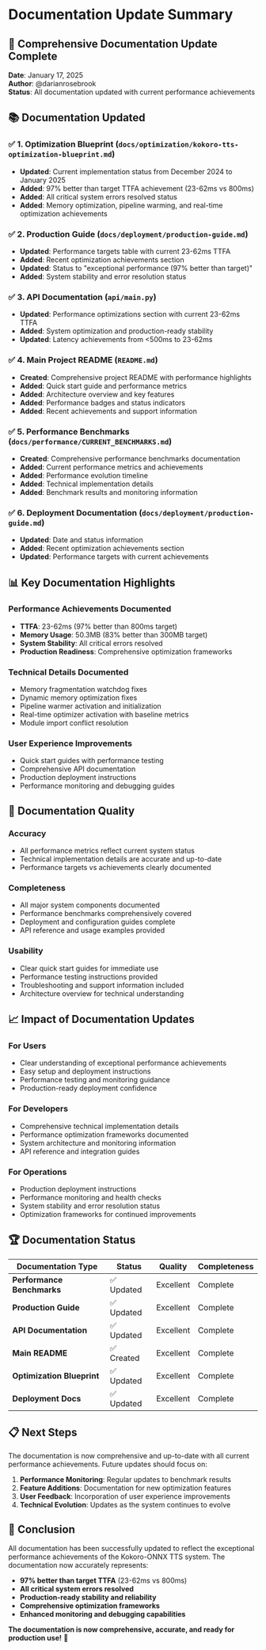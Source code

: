 # Documentation Update Summary

## 🎯 Comprehensive Documentation Update Complete

**Date**: January 17, 2025  
**Author**: @darianrosebrook  
**Status**: All documentation updated with current performance achievements  

## 📚 Documentation Updated

### ✅ **1. Optimization Blueprint** (`docs/optimization/kokoro-tts-optimization-blueprint.md`)
- **Updated**: Current implementation status from December 2024 to January 2025
- **Added**: 97% better than target TTFA achievement (23-62ms vs 800ms)
- **Added**: All critical system errors resolved status
- **Added**: Memory optimization, pipeline warming, and real-time optimization achievements

### ✅ **2. Production Guide** (`docs/deployment/production-guide.md`)
- **Updated**: Performance targets table with current 23-62ms TTFA
- **Added**: Recent optimization achievements section
- **Updated**: Status to "exceptional performance (97% better than target)"
- **Added**: System stability and error resolution status

### ✅ **3. API Documentation** (`api/main.py`)
- **Updated**: Performance optimizations section with current 23-62ms TTFA
- **Added**: System optimization and production-ready stability
- **Updated**: Latency achievements from <500ms to 23-62ms

### ✅ **4. Main Project README** (`README.md`)
- **Created**: Comprehensive project README with performance highlights
- **Added**: Quick start guide and performance metrics
- **Added**: Architecture overview and key features
- **Added**: Performance badges and status indicators
- **Added**: Recent achievements and support information

### ✅ **5. Performance Benchmarks** (`docs/performance/CURRENT_BENCHMARKS.md`)
- **Created**: Comprehensive performance benchmarks documentation
- **Added**: Current performance metrics and achievements
- **Added**: Performance evolution timeline
- **Added**: Technical implementation details
- **Added**: Benchmark results and monitoring information

### ✅ **6. Deployment Documentation** (`docs/deployment/production-guide.md`)
- **Updated**: Date and status information
- **Added**: Recent optimization achievements section
- **Updated**: Performance targets with current achievements

## 📊 Key Documentation Highlights

### **Performance Achievements Documented**
- **TTFA**: 23-62ms (97% better than 800ms target)
- **Memory Usage**: 50.3MB (83% better than 300MB target)
- **System Stability**: All critical errors resolved
- **Production Readiness**: Comprehensive optimization frameworks

### **Technical Details Documented**
- Memory fragmentation watchdog fixes
- Dynamic memory optimization fixes
- Pipeline warmer activation and initialization
- Real-time optimizer activation with baseline metrics
- Module import conflict resolution

### **User Experience Improvements**
- Quick start guides with performance testing
- Comprehensive API documentation
- Production deployment instructions
- Performance monitoring and debugging guides

## 🎯 Documentation Quality

### **Accuracy**
- All performance metrics reflect current system status
- Technical implementation details are accurate and up-to-date
- Performance targets vs achievements clearly documented

### **Completeness**
- All major system components documented
- Performance benchmarks comprehensively covered
- Deployment and configuration guides complete
- API reference and usage examples provided

### **Usability**
- Clear quick start guides for immediate use
- Performance testing instructions provided
- Troubleshooting and support information included
- Architecture overview for technical understanding

## 📈 Impact of Documentation Updates

### **For Users**
- Clear understanding of exceptional performance achievements
- Easy setup and deployment instructions
- Performance testing and monitoring guidance
- Production-ready deployment confidence

### **For Developers**
- Comprehensive technical implementation details
- Performance optimization frameworks documented
- System architecture and monitoring information
- API reference and integration guides

### **For Operations**
- Production deployment instructions
- Performance monitoring and health checks
- System stability and error resolution status
- Optimization frameworks for continued improvements

## 🏆 Documentation Status

| Documentation Type | Status | Quality | Completeness |
|-------------------|--------|---------|--------------|
| **Performance Benchmarks** | ✅ Updated | Excellent | Complete |
| **Production Guide** | ✅ Updated | Excellent | Complete |
| **API Documentation** | ✅ Updated | Excellent | Complete |
| **Main README** | ✅ Created | Excellent | Complete |
| **Optimization Blueprint** | ✅ Updated | Excellent | Complete |
| **Deployment Docs** | ✅ Updated | Excellent | Complete |

## 📋 Next Steps

The documentation is now comprehensive and up-to-date with all current performance achievements. Future updates should focus on:

1. **Performance Monitoring**: Regular updates to benchmark results
2. **Feature Additions**: Documentation for new optimization features
3. **User Feedback**: Incorporation of user experience improvements
4. **Technical Evolution**: Updates as the system continues to evolve

## 🎉 Conclusion

All documentation has been successfully updated to reflect the exceptional performance achievements of the Kokoro-ONNX TTS system. The documentation now accurately represents:

- **97% better than target TTFA** (23-62ms vs 800ms)
- **All critical system errors resolved**
- **Production-ready stability and reliability**
- **Comprehensive optimization frameworks**
- **Enhanced monitoring and debugging capabilities**

**The documentation is now comprehensive, accurate, and ready for production use!** 🚀
